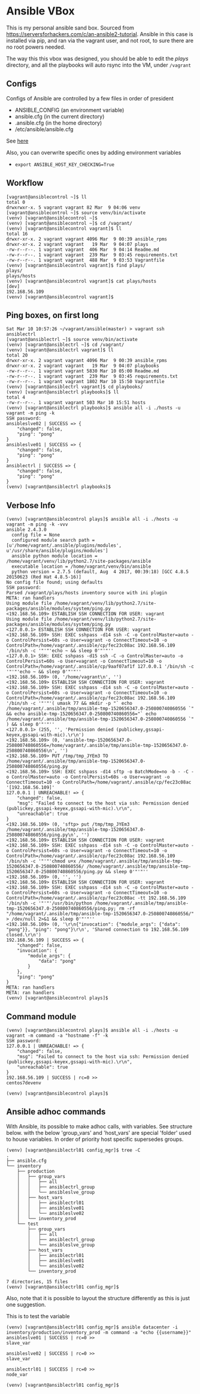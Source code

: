 # Ansible VBox

This is my personal ansible sand box. Sourced from https://serversforhackers.com/c/an-ansible2-tutorial. Ansible in this case is installed via pip, and ran via the vagrant user, and not root, to sure there are no root powers needed.

The way this this vbox was designed, you should be able to edit the *plays* directory, and all the playbooks will auto rsync into the VM, under `/vagrant`

## Configs
Configs of Ansible are controlled by a few files in order of president

- ANSIBLE_CONFIG (an environment variable)
- ansible.cfg (in the current directory)
- .ansible.cfg (in the home directory)
- /etc/ansible/ansible.cfg

See [here](http://docs.ansible.com/ansible/latest/intro_configuration.html)

Also, you can overwrite specific ones by adding environment variables
- `export ANSIBLE_HOST_KEY_CHECKING=True`

## Workflow
```
[vagrant@ansiblecontrol ~]$ ll
total 0
drwxrwxr-x. 5 vagrant vagrant 82 Mar  9 04:06 venv
[vagrant@ansiblecontrol ~]$ source venv/bin/activate
(venv) [vagrant@ansiblecontrol ~]$
(venv) [vagrant@ansiblecontrol ~]$ cd /vagrant/
(venv) [vagrant@ansiblecontrol vagrant]$ ll
total 16
drwxr-xr-x. 2 vagrant vagrant 4096 Mar  9 00:39 ansible_rpms
drwxr-xr-x. 2 vagrant vagrant   19 Mar  9 04:07 plays
-rw-r--r--. 1 vagrant vagrant  406 Mar  9 04:14 Readme.md
-rw-r--r--. 1 vagrant vagrant  239 Mar  9 03:45 requirements.txt
-rw-r--r--. 1 vagrant vagrant  488 Mar  9 03:53 Vagrantfile
(venv) [vagrant@ansiblecontrol vagrant]$ find plays/
plays/
plays/hosts
(venv) [vagrant@ansiblecontrol vagrant]$ cat plays/hosts
[dev]
192.168.56.109
(venv) [vagrant@ansiblecontrol vagrant]$
```

## Ping boxes, on first long
```
Sat Mar 10 10:57:26 ~/vagrant/ansible(master) > vagrant ssh ansiblectrl
[vagrant@ansiblectrl ~]$ source venv/bin/activate
(venv) [vagrant@ansiblectrl ~]$ cd /vagrant/
(venv) [vagrant@ansiblectrl vagrant]$ ll
total 20
drwxr-xr-x. 2 vagrant vagrant 4096 Mar  9 00:39 ansible_rpms
drwxr-xr-x. 2 vagrant vagrant   19 Mar  9 04:07 playbooks
-rw-r--r--. 1 vagrant vagrant 5830 Mar 10 05:00 Readme.md
-rw-r--r--. 1 vagrant vagrant  239 Mar  9 03:45 requirements.txt
-rw-r--r--. 1 vagrant vagrant 1802 Mar 10 15:50 Vagrantfile
(venv) [vagrant@ansiblectrl vagrant]$ cd playbooks/
(venv) [vagrant@ansiblectrl playbooks]$ ll
total 4
-rw-r--r--. 1 vagrant vagrant 503 Mar 10 15:51 hosts
(venv) [vagrant@ansiblectrl playbooks]$ ansible all -i ./hosts -u vagrant -m ping -k
SSH password:
ansibleslve02 | SUCCESS => {
    "changed": false,
    "ping": "pong"
}
ansibleslve01 | SUCCESS => {
    "changed": false,
    "ping": "pong"
}
ansiblectrl | SUCCESS => {
    "changed": false,
    "ping": "pong"
}
(venv) [vagrant@ansiblectrl playbooks]$

```

## Verbose Info
```
(venv) [vagrant@ansiblecontrol plays]$ ansible all -i ./hosts -u vagrant -m ping -k -vvv
ansible 2.4.3.0
  config file = None
  configured module search path = [u'/home/vagrant/.ansible/plugins/modules', u'/usr/share/ansible/plugins/modules']
  ansible python module location = /home/vagrant/venv/lib/python2.7/site-packages/ansible
  executable location = /home/vagrant/venv/bin/ansible
  python version = 2.7.5 (default, Aug  4 2017, 00:39:18) [GCC 4.8.5 20150623 (Red Hat 4.8.5-16)]
No config file found; using defaults
SSH password:
Parsed /vagrant/plays/hosts inventory source with ini plugin
META: ran handlers
Using module file /home/vagrant/venv/lib/python2.7/site-packages/ansible/modules/system/ping.py
<192.168.56.109> ESTABLISH SSH CONNECTION FOR USER: vagrant
Using module file /home/vagrant/venv/lib/python2.7/site-packages/ansible/modules/system/ping.py
<127.0.0.1> ESTABLISH SSH CONNECTION FOR USER: vagrant
<192.168.56.109> SSH: EXEC sshpass -d14 ssh -C -o ControlMaster=auto -o ControlPersist=60s -o User=vagrant -o ConnectTimeout=10 -o ControlPath=/home/vagrant/.ansible/cp/fec23c08ac 192.168.56.109 '/bin/sh -c '"'"'echo ~ && sleep 0'"'"''
<127.0.0.1> SSH: EXEC sshpass -d15 ssh -C -o ControlMaster=auto -o ControlPersist=60s -o User=vagrant -o ConnectTimeout=10 -o ControlPath=/home/vagrant/.ansible/cp/9aaf07af1f 127.0.0.1 '/bin/sh -c '"'"'echo ~ && sleep 0'"'"''
<192.168.56.109> (0, '/home/vagrant\n', '')
<192.168.56.109> ESTABLISH SSH CONNECTION FOR USER: vagrant
<192.168.56.109> SSH: EXEC sshpass -d14 ssh -C -o ControlMaster=auto -o ControlPersist=60s -o User=vagrant -o ConnectTimeout=10 -o ControlPath=/home/vagrant/.ansible/cp/fec23c08ac 192.168.56.109 '/bin/sh -c '"'"'( umask 77 && mkdir -p "` echo /home/vagrant/.ansible/tmp/ansible-tmp-1520656347.0-250800740860556 `" && echo ansible-tmp-1520656347.0-250800740860556="` echo /home/vagrant/.ansible/tmp/ansible-tmp-1520656347.0-250800740860556 `" ) && sleep 0'"'"''
<127.0.0.1> (255, '', 'Permission denied (publickey,gssapi-keyex,gssapi-with-mic).\r\n')
<192.168.56.109> (0, 'ansible-tmp-1520656347.0-250800740860556=/home/vagrant/.ansible/tmp/ansible-tmp-1520656347.0-250800740860556\n', '')
<192.168.56.109> PUT /tmp/tmp_JYEm3 TO /home/vagrant/.ansible/tmp/ansible-tmp-1520656347.0-250800740860556/ping.py
<192.168.56.109> SSH: EXEC sshpass -d14 sftp -o BatchMode=no -b - -C -o ControlMaster=auto -o ControlPersist=60s -o User=vagrant -o ConnectTimeout=10 -o ControlPath=/home/vagrant/.ansible/cp/fec23c08ac '[192.168.56.109]'
127.0.0.1 | UNREACHABLE! => {
    "changed": false,
    "msg": "Failed to connect to the host via ssh: Permission denied (publickey,gssapi-keyex,gssapi-with-mic).\r\n",
    "unreachable": true
}
<192.168.56.109> (0, 'sftp> put /tmp/tmp_JYEm3 /home/vagrant/.ansible/tmp/ansible-tmp-1520656347.0-250800740860556/ping.py\n', '')
<192.168.56.109> ESTABLISH SSH CONNECTION FOR USER: vagrant
<192.168.56.109> SSH: EXEC sshpass -d14 ssh -C -o ControlMaster=auto -o ControlPersist=60s -o User=vagrant -o ConnectTimeout=10 -o ControlPath=/home/vagrant/.ansible/cp/fec23c08ac 192.168.56.109 '/bin/sh -c '"'"'chmod u+x /home/vagrant/.ansible/tmp/ansible-tmp-1520656347.0-250800740860556/ /home/vagrant/.ansible/tmp/ansible-tmp-1520656347.0-250800740860556/ping.py && sleep 0'"'"''
<192.168.56.109> (0, '', '')
<192.168.56.109> ESTABLISH SSH CONNECTION FOR USER: vagrant
<192.168.56.109> SSH: EXEC sshpass -d14 ssh -C -o ControlMaster=auto -o ControlPersist=60s -o User=vagrant -o ConnectTimeout=10 -o ControlPath=/home/vagrant/.ansible/cp/fec23c08ac -tt 192.168.56.109 '/bin/sh -c '"'"'/usr/bin/python /home/vagrant/.ansible/tmp/ansible-tmp-1520656347.0-250800740860556/ping.py; rm -rf "/home/vagrant/.ansible/tmp/ansible-tmp-1520656347.0-250800740860556/" > /dev/null 2>&1 && sleep 0'"'"''
<192.168.56.109> (0, '\r\n{"invocation": {"module_args": {"data": "pong"}}, "ping": "pong"}\r\n', 'Shared connection to 192.168.56.109 closed.\r\n')
192.168.56.109 | SUCCESS => {
    "changed": false,
    "invocation": {
        "module_args": {
            "data": "pong"
        }
    },
    "ping": "pong"
}
META: ran handlers
META: ran handlers
(venv) [vagrant@ansiblecontrol plays]$
```

## Command module
```
(venv) [vagrant@ansiblecontrol plays]$ ansible all -i ./hosts -u vagrant -m command -a "hostname -f" -k
SSH password:
127.0.0.1 | UNREACHABLE! => {
    "changed": false,
    "msg": "Failed to connect to the host via ssh: Permission denied (publickey,gssapi-keyex,gssapi-with-mic).\r\n",
    "unreachable": true
}
192.168.56.109 | SUCCESS | rc=0 >>
centos7devenv

(venv) [vagrant@ansiblecontrol plays]$
```

## Ansible adhoc commands

With Ansible, its possible to make adhoc calls, with variables.  See structure below. with the below 'group_vars' and 'host_vars' are special 'folder' used to house variables.  In order of priority host specific supersedes groups.

```
(venv) [vagrant@ansiblectrl01 config_mgr]$ tree -C
.
├── ansible.cfg
└── inventory
    ├── production
    │   ├── group_vars
    │   │   ├── all
    │   │   ├── ansiblectrl_group
    │   │   └── ansibleslve_group
    │   ├── host_vars
    │   │   ├── ansiblectrl01
    │   │   ├── ansibleslve01
    │   │   └── ansibleslve02
    │   └── inventory_prod
    └── test
        ├── group_vars
        │   ├── all
        │   ├── ansiblectrl_group
        │   └── ansibleslve_group
        ├── host_vars
        │   ├── ansiblectrl01
        │   ├── ansibleslve01
        │   └── ansibleslve02
        └── inventory_prod

7 directories, 15 files
(venv) [vagrant@ansiblectrl01 config_mgr]$
```

Also, note that it is possible to layout the structure differently as this is just one suggestion.

This is to test the variable

```
(venv) [vagrant@ansiblectrl01 config_mgr]$ ansible datacenter -i inventory/production/inventory_prod -m command -a "echo {{username}}"
ansibleslve01 | SUCCESS | rc=0 >>
slave_var

ansibleslve02 | SUCCESS | rc=0 >>
slave_var

ansiblectrl01 | SUCCESS | rc=0 >>
node_var

(venv) [vagrant@ansiblectrl01 config_mgr]$
```